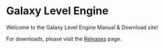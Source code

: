 # Galaxy Level Engine
Welcome to the Galaxy Level Engine Manual & Download site!

For downloads, please visit the [Releases](https://github.com/SuperHackio/GalaxyLevelEngine/releases) page.
